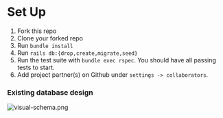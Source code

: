 # Set Up

1. Fork this repo
1. Clone your forked repo
1. Run `bundle install`
1. Run `rails db:{drop,create,migrate,seed}`
1. Run the test suite with `bundle exec rspec`. You should have all passing tests to start.
1. Add project partner(s) on Github under `settings -> collaborators`.

### Existing database design
![visual-schema.png](https://i.postimg.cc/0ywZgQ1W/visual-schema.png)